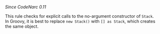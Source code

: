 *Since CodeNarc 0.11*

This rule checks for explicit calls to the no-argument constructor of
`Stack`. In Groovy, it is best to replace `new Stack()` with `[] as
Stack`, which creates the same object.
